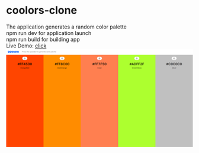 # coolors-clone
The application generates a random color palette  
npm run dev for application launch  
npm run build for building app  
Live Demo: [click](https://coolors-clone-delta.vercel.app/)  
![program image](./app_image.png)
